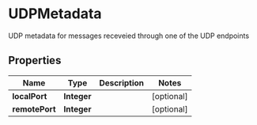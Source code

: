 

# UDPMetadata

UDP metadata for messages receveied through one of the UDP endpoints

## Properties

| Name | Type | Description | Notes |
|------------ | ------------- | ------------- | -------------|
|**localPort** | **Integer** |  |  [optional] |
|**remotePort** | **Integer** |  |  [optional] |



